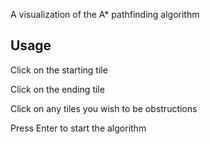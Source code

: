 A visualization of the A* pathfinding algorithm

## Usage
Click on the starting tile

Click on the ending tile

Click on any tiles you wish to be obstructions

Press Enter to start the algorithm
